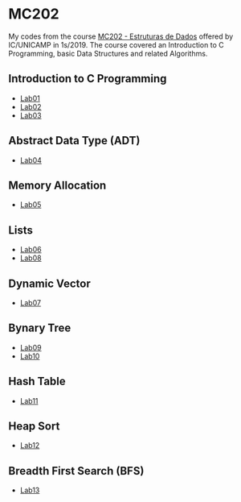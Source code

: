 # MC202
My codes from the course [MC202 - Estruturas de Dados](https://www.dac.unicamp.br/portal/caderno-de-horarios/2019/2/S/G/IC/MC202) offered by IC/UNICAMP in 1s/2019.
The course covered an Introduction to C Programming, basic Data Structures and related Algorithms.

## Introduction to C Programming
* [Lab01](https://github.com/Lucas-Otavio/MC202/tree/main/Lab01)
* [Lab02](https://github.com/Lucas-Otavio/MC202/tree/main/Lab02)
* [Lab03](https://github.com/Lucas-Otavio/MC202/tree/main/Lab03)

## Abstract Data Type (ADT)
* [Lab04](https://github.com/Lucas-Otavio/MC202/tree/main/Lab04)

## Memory Allocation
* [Lab05](https://github.com/Lucas-Otavio/MC202/tree/main/Lab05)

## Lists
* [Lab06](https://github.com/Lucas-Otavio/MC202/tree/main/Lab06)
* [Lab08](https://github.com/Lucas-Otavio/MC202/tree/main/Lab08)

## Dynamic Vector
* [Lab07](https://github.com/Lucas-Otavio/MC202/tree/main/Lab07)

## Bynary Tree
* [Lab09](https://github.com/Lucas-Otavio/MC202/tree/main/Lab09)
* [Lab10](https://github.com/Lucas-Otavio/MC202/tree/main/Lab10)

## Hash Table
* [Lab11](https://github.com/Lucas-Otavio/MC202/tree/main/Lab11)

## Heap Sort
* [Lab12](https://github.com/Lucas-Otavio/MC202/tree/main/Lab12)

## Breadth First Search (BFS)
* [Lab13](https://github.com/Lucas-Otavio/MC202/tree/main/Lab13)
